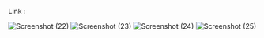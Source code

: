 Link : 


![Screenshot (22)](https://github.com/akashikur/fyle-assignment/assets/108210779/151f1f48-533d-4a91-b463-e6b40efa7e23)
![Screenshot (23)](https://github.com/akashikur/fyle-assignment/assets/108210779/61da0c34-1cd2-49ab-8cb2-36c7ab4ab01d)
![Screenshot (24)](https://github.com/akashikur/fyle-assignment/assets/108210779/bd0b814c-8b23-4054-b236-6bd7128e2a79)
![Screenshot (25)](https://github.com/akashikur/fyle-assignment/assets/108210779/c08f82c3-630f-4d27-9806-3efa85415a7e)
